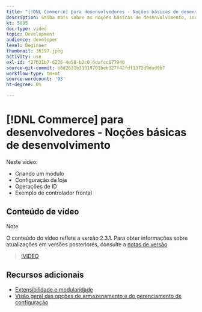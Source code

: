```yaml
---
title: "[!DNL Commerce] para desenvolvedores - Noções básicas de desenvolvimento"
description: Saiba mais sobre as noções básicas de desenvolvimento, incluindo criação de um módulo, configuração de loja, operações de ID e um exemplo de controlador frontal.
kt: 5695
doc-type: video
topic: Development
audience: developer
level: Beginner
thumbnail: 36197.jpeg
activity: use
exl-id: f27b31b7-6226-4e58-b2c0-6dafcc677940
source-git-commit: e8d2631b31319701beb327f42fdf1372d9dad9b7
workflow-type: tm+mt
source-wordcount: '93'
ht-degree: 0%

---
```


# [!DNL Commerce] para desenvolvedores - Noções básicas de desenvolvimento

Neste vídeo:

- Criando um módulo
- Configuração da loja
- Operações de ID
- Exemplo de controlador frontal

## Conteúdo de vídeo

>[!NOTE]
>
>O conteúdo do vídeo reflete a versão 2.3.1. Para obter informações sobre atualizações em versões posteriores, consulte a [notas de versão](https://experienceleague.adobe.com/docs/commerce-operations/release/notes/overview.html).

>[!VIDEO](https://video.tv.adobe.com/v/36197?quality=12&learn=on)

## Recursos adicionais

- [Extensibilidade e modularidade](https://developer.adobe.com/commerce/php/architecture/modules/)
- [Visão geral das opções de armazenamento e do gerenciamento de configuração](https://experienceleague.adobe.com/docs/commerce-cloud-service/user-guide/configure-store/overview.html)
